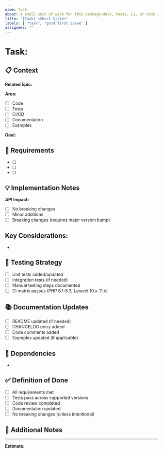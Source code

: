 ```yaml
---
name: Task
about: A small unit of work for this package—docs, tests, CI, or code improvements
title: "[Task] <Short title>"
labels: [ "task", "good first issue" ]
assignees: ""
---
```


# Task: <Short title>

## 📋 Context

**Related Epic:** <!-- Link to epic if applicable, or "Standalone" -->

**Area:** 
- [ ] Code
- [ ] Tests  
- [ ] CI/CD
- [ ] Documentation
- [ ] Examples

**Goal:** <!-- What needs to be accomplished? -->

## 🎯 Requirements

<!-- What should be delivered? Use checkboxes for clear acceptance criteria -->
- [ ] 
- [ ] 
- [ ] 

## 💡 Implementation Notes

**API Impact:** 
- [ ] No breaking changes
- [ ] Minor additions
- [ ] Breaking changes (requires major version bump)

**Key Considerations:**
- 
- 

## 🧪 Testing Strategy

- [ ] Unit tests added/updated
- [ ] Integration tests (if needed)
- [ ] Manual testing steps documented
- [ ] CI matrix passes (PHP 8.1-8.3, Laravel 10.x-11.x)

## 📚 Documentation Updates

- [ ] README updated (if needed)
- [ ] CHANGELOG entry added
- [ ] Code comments added
- [ ] Examples updated (if applicable)

## 🔗 Dependencies

<!-- Any blockers or related work -->
- 

## ✅ Definition of Done

- [ ] All requirements met
- [ ] Tests pass across supported versions
- [ ] Code review completed
- [ ] Documentation updated
- [ ] No breaking changes (unless intentional)

## 📝 Additional Notes

<!-- Any extra context, constraints, or considerations -->

---
**Estimate:** <!-- Small/Medium/Large or hours if known -->